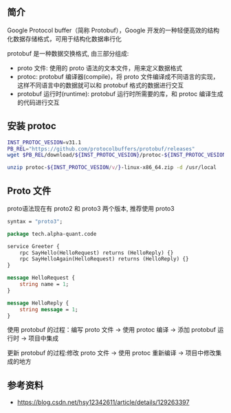 ## 简介

Google Protocol buffer（简称 Protobuf），Google 开发的一种轻便高效的结构化数据存储格式，可用于结构化数据串行化

protobuf 是一种数据交换格式, 由三部分组成:

- proto 文件: 使用的 proto 语法的文本文件，用来定义数据格式
- protoc: protobuf 编译器(compile)，将 proto 文件编译成不同语言的实现，这样不同语言中的数据就可以和 protobuf 格式的数据进行交互
- protobuf 运行时(runtime): protobuf 运行时所需要的库，和 protoc 编译生成的代码进行交互

## 安装 protoc

```bash
INST_PROTOC_VESION=v31.1
PB_REL="https://github.com/protocolbuffers/protobuf/releases"
wget $PB_REL/download/${INST_PROTOC_VESION}/protoc-${INST_PROTOC_VESION/v/}-linux-x86_64.zip

unzip protoc-${INST_PROTOC_VESION/v/}-linux-x86_64.zip -d /usr/local
```

## Proto 文件

proto语法现在有 proto2 和 proto3 两个版本, 推荐使用 proto3

```protobuf
syntax = "proto3";

package tech.alpha-quant.code

service Greeter {
    rpc SayHello(HelloRequest) returns (HelloReply) {}
    rpc SayHelloAgain(HelloRequest) returns (HelloReply) {}
}

message HelloRequest {
    string name = 1;
}

message HelloReply {
    string message = 1;
}
```

使用 protobuf 的过程：编写 proto 文件 -> 使用 protoc 编译 -> 添加 protobuf 运行时 -> 项目中集成

更新 protobuf 的过程:修改 proto 文件 -> 使用 protoc 重新编译 -> 项目中修改集成的地方

## 参考资料

- <https://blog.csdn.net/hsy12342611/article/details/129263397>

